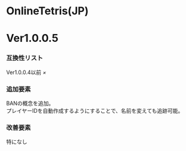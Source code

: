 # OnlineTetris(JP)
# Ver1.0.0.5
### 互換性リスト
Ver1.0.0.4以前      *×*  
### 追加要素
BANの概念を追加。  
プレイヤーIDを自動作成するようにすることで、名前を変えても追跡可能。  
### 改善要素
特になし  
